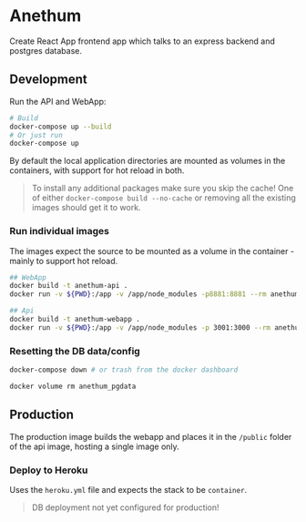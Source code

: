 # Anethum

Create React App frontend app which talks to an express backend and postgres database.

## Development

Run the API and WebApp:

```bash
# Build
docker-compose up --build
# Or just run
docker-compose up
```

By default the local application directories are mounted as volumes in the containers, with support for hot reload in both.

> To install any additional packages make sure you skip the cache!  One of either `docker-compose build --no-cache` or removing all the existing images should get it to work.

### Run individual images

The images expect the source to be mounted as a volume in the container - mainly to support hot reload.

```bash
## WebApp
docker build -t anethum-api .
docker run -v ${PWD}:/app -v /app/node_modules -p8881:8881 --rm anethum-api

## Api
docker build -t anethum-webapp .
docker run -v ${PWD}:/app -v /app/node_modules -p 3001:3000 --rm anethum-webapp
```

### Resetting the DB data/config

```bash
docker-compose down # or trash from the docker dashboard

docker volume rm anethum_pgdata
```

## Production

The production image builds the webapp and places it in the `/public` folder of the api image, hosting a single image only.

### Deploy to Heroku

Uses the `heroku.yml` file and expects the stack to be `container`.

> DB deployment not yet configured for production!
